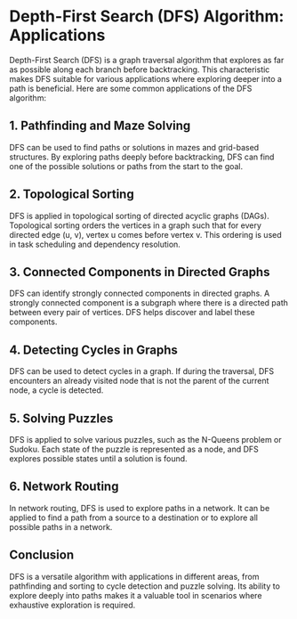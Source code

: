 # Depth-First Search (DFS) Algorithm: Applications

Depth-First Search (DFS) is a graph traversal algorithm that explores as far as possible along each branch before backtracking. This characteristic makes DFS suitable for various applications where exploring deeper into a path is beneficial. Here are some common applications of the DFS algorithm:

## 1. Pathfinding and Maze Solving

DFS can be used to find paths or solutions in mazes and grid-based structures. By exploring paths deeply before backtracking, DFS can find one of the possible solutions or paths from the start to the goal.

## 2. Topological Sorting

DFS is applied in topological sorting of directed acyclic graphs (DAGs). Topological sorting orders the vertices in a graph such that for every directed edge (u, v), vertex u comes before vertex v. This ordering is used in task scheduling and dependency resolution.

## 3. Connected Components in Directed Graphs

DFS can identify strongly connected components in directed graphs. A strongly connected component is a subgraph where there is a directed path between every pair of vertices. DFS helps discover and label these components.

## 4. Detecting Cycles in Graphs

DFS can be used to detect cycles in a graph. If during the traversal, DFS encounters an already visited node that is not the parent of the current node, a cycle is detected.

## 5. Solving Puzzles

DFS is applied to solve various puzzles, such as the N-Queens problem or Sudoku. Each state of the puzzle is represented as a node, and DFS explores possible states until a solution is found.

## 6. Network Routing

In network routing, DFS is used to explore paths in a network. It can be applied to find a path from a source to a destination or to explore all possible paths in a network.


## Conclusion

DFS is a versatile algorithm with applications in different areas, from pathfinding and sorting to cycle detection and puzzle solving. Its ability to explore deeply into paths makes it a valuable tool in scenarios where exhaustive exploration is required.